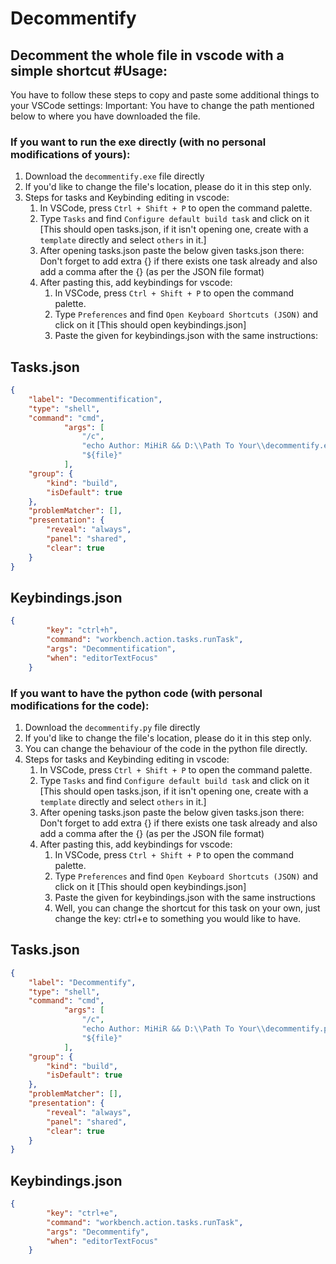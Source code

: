 # Decommentify
Decomment the whole file in vscode with a simple shortcut
#Usage:
----
You have to follow these steps to copy and paste some additional things to your VSCode settings:
Important: You have to change the path mentioned below to where you have downloaded the file.
### If you want to run the exe directly (with no personal modifications of yours):
1. Download the `decommentify.exe` file directly
2. If you'd like to change the file's location, please do it in this step only.
3. Steps for tasks and Keybinding editing in vscode:
     1.  In VSCode, press `Ctrl + Shift + P` to open the command palette.
     2.  Type `Tasks` and find `Configure default build task` and click on it [This should open tasks.json, if it isn't opening one, create with a `template` directly and select `others` in it.]
     3.  After opening tasks.json paste the below given tasks.json there:<br>
          Don't forget to add extra {} if there exists one task already and also add a comma after the {} (as per the JSON file format) <br>
     4. After pasting this, add keybindings for vscode:
          1. In VSCode, press `Ctrl + Shift + P` to open the command palette.
          2.  Type `Preferences` and find `Open Keyboard Shortcuts (JSON)` and click on it [This should open keybindings.json]
          3.  Paste the given for keybindings.json with the same instructions:

## Tasks.json

```json
{
    "label": "Decommentification",
    "type": "shell",
    "command": "cmd",
            "args": [
                "/c", 
                "echo Author: MiHiR && D:\\Path To Your\\decommentify.exe",
                "${file}"
            ],
    "group": {
        "kind": "build",
        "isDefault": true
    },
    "problemMatcher": [],
    "presentation": {
        "reveal": "always",
        "panel": "shared",
        "clear": true
    }
}
```
## Keybindings.json
```json
{
        "key": "ctrl+h",
        "command": "workbench.action.tasks.runTask",
        "args": "Decommentification",
        "when": "editorTextFocus"
    }
```


### If you want to have the python code (with personal modifications for the code):
1. Download the `decommentify.py` file directly
2. If you'd like to change the file's location, please do it in this step only.
3. You can change the behaviour of the code in the python file directly.
4. Steps for tasks and Keybinding editing in vscode:
     1.  In VSCode, press `Ctrl + Shift + P` to open the command palette.
     2.  Type `Tasks` and find `Configure default build task` and click on it [This should open tasks.json, if it isn't opening one, create with a `template` directly and select `others` in it.]
     3.  After opening tasks.json paste the below given tasks.json there:<br>
          Don't forget to add extra {} if there exists one task already and also add a comma after the {} (as per the JSON file format) <br>
     4. After pasting this, add keybindings for vscode:
          1. In VSCode, press `Ctrl + Shift + P` to open the command palette.
          2.  Type `Preferences` and find `Open Keyboard Shortcuts (JSON)` and click on it [This should open keybindings.json]
          3.  Paste the given for keybindings.json with the same instructions
          4.  Well, you can change the shortcut for this task on your own, just change the key: ctrl+e to something you would like to have.

## Tasks.json

```json
{
    "label": "Decommentify",
    "type": "shell",
    "command": "cmd",
            "args": [
                "/c", 
                "echo Author: MiHiR && D:\\Path To Your\\decommentify.py",
                "${file}"
            ],
    "group": {
        "kind": "build",
        "isDefault": true
    },
    "problemMatcher": [],
    "presentation": {
        "reveal": "always",
        "panel": "shared",
        "clear": true
    }
}
```
## Keybindings.json
```json
{
        "key": "ctrl+e",
        "command": "workbench.action.tasks.runTask",
        "args": "Decommentify",
        "when": "editorTextFocus"
    }
```
 
